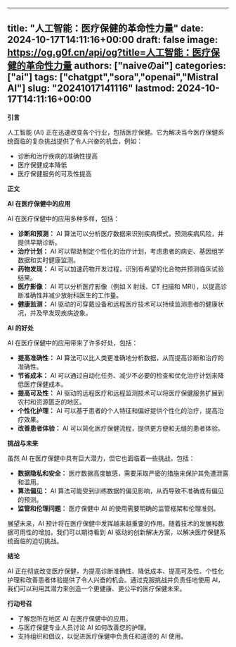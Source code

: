 
---
title: "人工智能：医疗保健的革命性力量"
date: 2024-10-17T14:11:16+00:00
draft: false
image: https://og.g0f.cn/api/og?title=人工智能：医疗保健的革命性力量
authors: ["naiveのai"]
categories: ["ai"]
tags: ["chatgpt","sora","openai","Mistral AI"]
slug: "20241017141116"
lastmod: 2024-10-17T14:11:16+00:00
---
**引言**

人工智能 (AI) 正在迅速改变各个行业，包括医疗保健。它为解决当今医疗保健系统面临的复杂挑战提供了令人兴奋的机会，例如：

* 诊断和治疗疾病的准确性提高
* 医疗保健成本降低
* 医疗保健服务的可及性提高

**正文**

**AI 在医疗保健中的应用**

AI 在医疗保健中的应用多种多样，包括：

* **诊断和预测：** AI 算法可以分析医疗数据来识别疾病模式，预测疾病风险，并提供早期诊断。
* **治疗计划：** AI 可以帮助制定个性化的治疗计划，考虑患者的病史、基因组学数据和实时健康监测。
* **药物发现：** AI 可以加速药物开发过程，识别有希望的化合物并预测临床试验结果。
* **医疗影像：** AI 可以分析医疗影像（例如 X 射线、CT 扫描和 MRI），以提高诊断准确性并减少放射科医生的工作量。
* **健康监测：** AI 驱动的可穿戴设备和远程医疗技术可以持续监测患者的健康状况，并及早发现疾病迹象。

**AI 的好处**

AI 在医疗保健中的应用带来了许多好处，包括：

* **提高准确性：** AI 算法可以比人类更准确地分析数据，从而提高诊断和治疗的准确性。
* **节省成本：** AI 可以通过自动化任务、减少不必要的检查和优化治疗计划来降低医疗保健成本。
* **提高可及性：** AI 驱动的远程医疗和远程监测技术可以将医疗保健服务扩展到农村和资源匮乏的地区。
* **个性化护理：** AI 可以基于患者的个人特征和偏好提供个性化的治疗，提高治疗效果。
* **改善患者体验：** AI 可以简化医疗保健流程，提供更方便和无缝的患者体验。

**挑战与未来**

虽然 AI 在医疗保健中具有巨大潜力，但它也面临着一些挑战，包括：

* **数据隐私和安全：** 医疗数据高度敏感，需要采取严密的措施来保护其免遭泄露和滥用。
* **算法偏见：** AI 算法可能受到训练数据的偏见影响，从而导致不准确或有偏见的预测。
* **监管和伦理问题：** 医疗保健中 AI 的使用需要明确的监管框架和伦理准则。

展望未来，AI 预计将在医疗保健中发挥越来越重要的作用。随着技术的发展和数据可用性的增加，我们可以期待看到 AI 驱动的创新解决方案，以解决医疗保健系统面临的迫切挑战。

**结论**

AI 正在彻底改变医疗保健，为提高诊断准确性、降低成本、提高可及性、个性化护理和改善患者体验提供了令人兴奋的机会。通过克服挑战并负责任地使用 AI，我们可以利用其潜力来创造一个更健康、更公平的医疗保健未来。

**行动号召**

* 了解您所在地区 AI 在医疗保健中的应用。
* 与医疗保健专业人员讨论 AI 如何改善您的护理。
* 支持组织和倡议，以促进医疗保健中负责任和道德的 AI 使用。